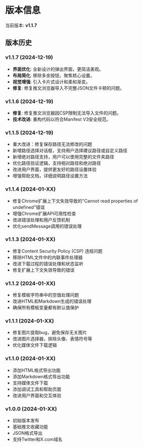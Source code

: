 # 版本信息

当前版本: **v1.1.7**

## 版本历史

### v1.1.7 (2024-12-19)
- **界面优化**: 全新设计的弹出界面，更简洁美观。
- **布局简化**: 移除多余按钮，聚焦核心设置。
- **视觉增强**: 引入卡片式设计和柔和渐变。
- **修复**: 修复推文浏览器导入不完整JSON文件卡顿的问题。

### v1.1.6 (2024-12-19)
- **修复**: 修复推文浏览器因CSP限制无法导入文件的问题。
- **技术改进**: 重构代码以符合Manifest V3安全规范。

### v1.1.5 (2024-12-19)
- 重大改进：修复保存路径无法修改的问题
- 新增路径选择对话框，支持用户选择建议路径或自定义路径
- 新增绝对路径支持，用户可以使用完整的文件夹路径
- 优化路径验证逻辑，支持相对路径和绝对路径
- 改进用户界面，提供更友好的路径设置体验
- 增强帮助文档，详细说明路径设置方法

### v1.1.4 (2024-01-XX)
- 修复Chrome扩展上下文失效导致的"Cannot read properties of undefined"错误
- 增强Chrome扩展API可用性检查
- 改进错误处理和用户反馈机制
- 优化sendMessage调用的错误处理

### v1.1.3 (2024-01-XX)
- 修复Content Security Policy (CSP) 违规问题
- 移除HTML文件中的内联事件处理器
- 改进下载过程的错误处理和状态监听
- 修复扩展上下文失效导致的错误

### v1.1.2 (2024-01-XX)
- 修复模板字符串中的空值处理问题
- 改进HTML和Markdown生成的错误处理
- 确保所有模板变量都有默认值保护

### v1.1.1 (2024-01-XX)
- 修复图片提取bug，避免保存无关图片
- 改进图片选择器，排除头像、表情符号等
- 优化媒体文件下载逻辑

### v1.1.0 (2024-01-XX)
- 添加HTML格式导出功能
- 添加Markdown格式导出功能
- 支持媒体文件下载
- 添加调试工具和帮助页面
- 改进用户界面和交互体验

### v1.0.0 (2024-01-XX)
- 初始版本发布
- 基础推文收藏功能
- JSON格式导出
- 支持Twitter和X.com域名